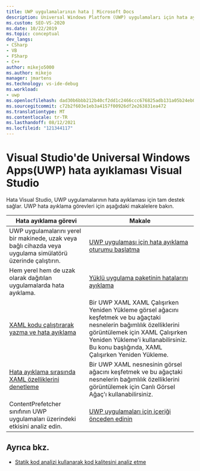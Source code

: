 ```yaml
---
title: UWP uygulamalarının hata | Microsoft Docs
description: Universal Windows Platform (UWP) uygulamaları için hata ayıklama görevleriyle ilgili makaleleri hata Visual Studio bulabilirsiniz.
ms.custom: SEO-VS-2020
ms.date: 10/22/2019
ms.topic: conceptual
dev_langs:
- CSharp
- VB
- FSharp
- C++
author: mikejo5000
ms.author: mikejo
manager: jmartens
ms.technology: vs-ide-debug
ms.workload:
- uwp
ms.openlocfilehash: dad30b6bbb212b40cf2dd1c2466ccc676825adb131a05b24eb010c95f76d102a
ms.sourcegitcommit: c72b2f603e1eb3a4157f00926df2e263831ea472
ms.translationtype: MT
ms.contentlocale: tr-TR
ms.lasthandoff: 08/12/2021
ms.locfileid: "121344117"
---
```

# <a name="debug-universal-windows-apps-uwp-in-visual-studio"></a>Visual Studio'de Universal Windows Apps(UWP) hata ayıklaması Visual Studio

Hata Visual Studio, UWP uygulamalarının hata ayıklaması için tam destek sağlar. UWP hata ayıklama görevleri için aşağıdaki makalelere bakın.

|Hata ayıklama görevi|Makale|
|-|-|
|UWP uygulamalarını yerel bir makinede, uzak veya bağlı cihazda veya uygulama simülatörü üzerinde çalıştırın.|[UWP uygulaması için hata ayıklama oturumu başlatma](../debugger/start-a-debugging-session-for-a-store-app-in-visual-studio-vb-csharp-cpp-and-xaml.md)|
|Hem yerel hem de uzak olarak dağıtılan uygulamalarda hata ayıklama.|[Yüklü uygulama paketinin hatalarını ayıklama](../debugger/debug-installed-app-package.md)|
| [XAML kodu çalıştırarak yazma ve hata ayıklama](../xaml-tools/xaml-hot-reload.md) | Bir UWP XAML XAML Çalışırken Yeniden Yükleme görsel ağacını keşfetmek ve bu ağaçtaki nesnelerin bağımlılık özelliklerini görüntülemek için XAML Çalışırken Yeniden Yükleme'i kullanabilirsiniz. Bu konu başlığında, XAML Çalışırken Yeniden Yükleme. |
| [Hata ayıklama sırasında XAML özelliklerini denetleme](../xaml-tools/xaml-hot-reload.md) | Bir UWP XAML nesnesinin görsel ağacını keşfetmek ve bu ağaçtaki nesnelerin bağımlılık özelliklerini görüntülemek için Canlı Görsel Ağaç'ı kullanabilirsiniz. |
|ContentPrefetcher sınıfının UWP uygulamaları üzerindeki etkisini analiz edin.|[UWP uygulamaları için içeriği önceden edinin](../debugger/prefetch-content-for-windows-store-apps.md)|

## <a name="see-also"></a>Ayrıca bkz.
- [Statik kod analizi kullanarak kod kalitesini analiz etme](../code-quality/code-analysis-for-managed-code-overview.md)
